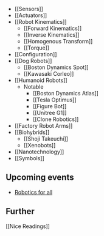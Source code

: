 - [[Sensors]]
- [[Actuators]]
- [[Robot Kinematics]]
	- [[Forward Kinematics]]
	- [[Inverse Kinematics]]
	- [[Homogenous Transform]]
	- [[Torque]]
- [[Configuration]]
- [[Dog Robots]]
	- [[Boston Dynamics Spot]]
	- [[Kawasaki Corleo]]
- [[Humanoid Robots]]
	- Notable
		- [[Boston Dynamics Atlas]]
		- [[Tesla Optimus]]
		- [[Figure Bot]]
		- [[Unitree G1]]
		- [[Clone Robotics]]
- [[Factory Robot Arms]]
- [[Biohybrids]]
	- [[Shoji Takeuchi]]
	- [[Xenobots]]
- [[Nanotechnology]]
- [[Symbols]]

## Upcoming events
- [Robotics for all](https://www.roboticsforall.net/)

## Further
[[Nice Readings]]